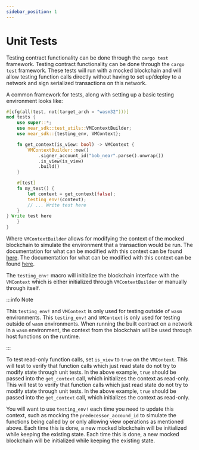 ```yaml
---
sidebar_position: 1
---
```


# Unit Tests

Testing contract functionality can be done through the `cargo test` framework. Testing contract functionality can be done through the `cargo test` framework. These tests will run with a mocked blockchain and will allow testing function calls directly without having to set up/deploy to a network and sign serialized transactions on this network.

A common framework for tests, along with setting up a basic testing environment looks like:

```rust
#[cfg(all(test, not(target_arch = "wasm32")))]
mod tests {
    use super::*;
    use near_sdk::test_utils::VMContextBuilder;
    use near_sdk::{testing_env, VMContext};

    fn get_context(is_view: bool) -> VMContext {
        VMContextBuilder::new()
            .signer_account_id("bob_near".parse().unwrap())
            .is_view(is_view)
            .build()
    }

    #[test]
    fn my_test() {
        let context = get_context(false);
        testing_env!(context);
        // ... Write test here
    }
} Write test here
    }
}
```

Where `VMContextBuilder` allows for modifying the context of the mocked blockchain to simulate the environment that a transaction would be run. The documentation for what can be modified with this context can be found [here](https://docs.rs/near-sdk/4.1.1/near_sdk/struct.VMContext.html). The documentation for what can be modified with this context can be found [here](https://docs.rs/near-sdk/4.1.1/near_sdk/struct.VMContext.html).

The `testing_env!` macro will initialize the blockchain interface with the `VMContext` which is either initialized through `VMContextBuilder` or manually through itself.

:::info Note

This `testing_env!` and `VMContext` is only used for testing outside of `wasm` environments. This `testing_env!` and `VMContext` is only used for testing outside of `wasm` environments. When running the built contract on a network in a `wasm` environment, the context from the blockchain will be used through host functions on the runtime.

:::

To test read-only function calls, set `is_view` to `true` on the `VMContext`. This will test to verify that function calls which just read state do not try to modify state through unit tests. In the above example, `true` should be passed into the `get_context` call, which initializes the context as read-only. This will test to verify that function calls which just read state do not try to modify state through unit tests. In the above example, `true` should be passed into the `get_context` call, which initializes the context as read-only.

You will want to use `testing_env!` each time you need to update this context, such as mocking the `predecessor_accound_id` to simulate the functions being called by or only allowing view operations as mentioned above. Each time this is done, a new mocked blockchain will be initialized while keeping the existing state. Each time this is done, a new mocked blockchain will be initialized while keeping the existing state.
